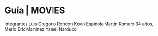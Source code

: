 # Guía | MOVIES
Integrantes
Luis Gregorio Rondon
Kevin Espinola
Martin Romero 34 años, Merlo
Eric Martinez
Yamel Narducci

